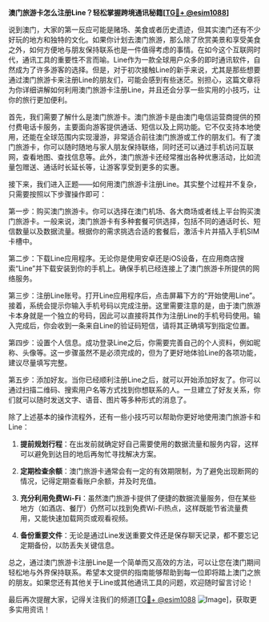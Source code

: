 **澳门旅游卡怎么注册Line？轻松掌握跨境通讯秘籍[[TG💪+ @esim1088](https://t.me/s/esim1088)]**

说到澳门，大家的第一反应可能是赌场、美食或者历史遗迹，但其实澳门还有不少好玩的地方和独特的文化。如果你计划去澳门旅游，那么除了欣赏美景和享受美食之外，如何方便地与朋友保持联系也是一件值得考虑的事情。在如今这个互联网时代，通讯工具的重要性不言而喻。Line作为一款全球用户众多的即时通讯软件，自然成为了许多游客的选择。但是，对于初次接触Line的新手来说，尤其是那些想要通过澳门旅游卡来注册Line的朋友们，可能会感到有些迷茫。别担心，这篇文章将为你详细讲解如何利用澳门旅游卡注册Line，并且还会分享一些实用的小技巧，让你的旅行更加便利。

首先，我们需要了解什么是澳门旅游卡。澳门旅游卡是由澳门电信运营商提供的预付费电话卡服务，主要面向游客提供通话、短信以及上网功能。它不仅支持本地使用，还能在全球范围内实现漫游，非常适合前往澳门旅游或工作的朋友们。有了澳门旅游卡，你可以随时随地与家人朋友保持联络，同时还可以通过手机访问互联网，查看地图、查找信息等。此外，澳门旅游卡还经常推出各种优惠活动，比如流量包赠送、通话时长延长等，让游客享受到更多的实惠。

接下来，我们进入正题——如何用澳门旅游卡注册Line。其实整个过程并不复杂，只需要按照以下步骤操作即可：

第一步：购买澳门旅游卡。你可以选择在澳门机场、各大商场或者线上平台购买澳门旅游卡。一般来说，澳门旅游卡有多种套餐可供选择，包括不同的通话时长、短信数量以及数据流量。根据你的需求挑选合适的套餐后，激活卡片并插入手机SIM卡槽中。

第二步：下载Line应用程序。无论你是使用安卓还是iOS设备，在应用商店搜索“Line”并下载安装到你的手机上。确保手机已经连接上了澳门旅游卡所提供的网络服务。

第三步：注册Line账号。打开Line应用程序后，点击屏幕下方的“开始使用Line”。接着，系统会提示你输入手机号码以完成注册。这里需要注意的是，由于澳门旅游卡本身就是一个独立的号码，因此可以直接将其作为注册Line的手机号码使用。输入完成后，你会收到一条来自Line的验证码短信，请将其正确填写到指定位置。

第四步：设置个人信息。成功登录Line之后，你需要完善自己的个人资料，例如昵称、头像等。这一步骤虽然不是必须完成的，但为了更好地体验Line的各项功能，建议尽量填写完整。

第五步：添加好友。当你已经顺利注册Line之后，就可以开始添加好友了。你可以通过扫描二维码、搜索用户名等方式找到你想联系的人。一旦建立了好友关系，你们就可以随时发送文字、语音、图片等多种形式的消息了。

除了上述基本的操作流程外，还有一些小技巧可以帮助你更好地使用澳门旅游卡和Line：

1. **提前规划行程**：在出发前就确定好自己需要使用的数据流量和服务内容，这样可以避免到达目的地后再匆忙寻找解决方案。
   
2. **定期检查余额**：澳门旅游卡通常会有一定的有效期限制，为了避免出现断网的情况，记得定期查看账户余额，并及时充值。
   
3. **充分利用免费Wi-Fi**：虽然澳门旅游卡提供了便捷的数据流量服务，但在某些地方（如酒店、餐厅）仍然可以找到免费Wi-Fi热点，这样既能节省流量费用，又能快速加载网页或观看视频。
   
4. **备份重要文件**：无论是通过Line发送重要文件还是保存聊天记录，都不要忘记定期备份，以防丢失关键信息。

总之，通过澳门旅游卡注册Line是一个简单而又高效的方法，可以让您在澳门期间轻松地与外界保持联系。希望本文提供的指南能够帮助到每一位即将踏上澳门之旅的朋友。如果您还有其他关于Line或其他通讯工具的问题，欢迎随时留言讨论！

最后再次提醒大家，记得关注我们的频道[[TG💪+ @esim1088](https://t.me/s/esim1088) ![Image](https://i.postimg.cc/4NQfJmqS/Snipaste-2025-05-13-00-14-12.png)]，获取更多实用资讯！